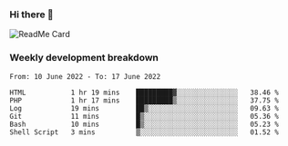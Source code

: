 ### Hi there 👋

<!--
**itzcy/itzcy** is a ✨ _special_ ✨ repository because its `README.md` (this file) appears on your GitHub profile.

Here are some ideas to get you started:

- 🔭 I’m currently working on ...
- 🌱 I’m currently learning ...
- 👯 I’m looking to collaborate on ...
- 🤔 I’m looking for help with ...
- 💬 Ask me about ...
- 📫 How to reach me: ...
- 😄 Pronouns: ...
- ⚡ Fun fact: ...
-->
![ReadMe Card](https://github-readme-stats.vercel.app/api?username=itzcy&show_icons=true&title_color=2d3198&icon_color=797cb8&text_color=24292e&bg_color=f6f8fa)

### Weekly development breakdown
<!--START_SECTION:waka-->

```text
From: 10 June 2022 - To: 17 June 2022

HTML           1 hr 19 mins    █████████▓░░░░░░░░░░░░░░░   38.46 %
PHP            1 hr 17 mins    █████████▒░░░░░░░░░░░░░░░   37.75 %
Log            19 mins         ██▒░░░░░░░░░░░░░░░░░░░░░░   09.63 %
Git            11 mins         █▒░░░░░░░░░░░░░░░░░░░░░░░   05.36 %
Bash           10 mins         █▒░░░░░░░░░░░░░░░░░░░░░░░   05.23 %
Shell Script   3 mins          ▒░░░░░░░░░░░░░░░░░░░░░░░░   01.52 %
```

<!--END_SECTION:waka-->
